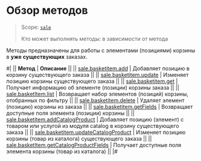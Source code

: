 # Обзор методов

> Scope: [`sale`](../../scopes/permissions.md)
>
> Кто может выполнять методы: в зависимости от метода

Методы предназначены для работы с элементами (позициями) корзины в **уже существующих** заказах.

#|
|| **Метод** | **Описание** ||
|| [sale.basketitem.add](./sale-basket-item-add.md) | Добавляет позицию в корзину существующего заказа ||
|| [sale.basketitem.update](./sale-basket-item-update.md) | Изменяет позицию корзины существующего заказа ||
|| [sale.basketitem.get](./sale-basket-item-get.md) | Получает информацию об элементе (позиции) корзины заказа ||
|| [sale.basketItem.list](./sale-basket-item-list.md) | Возвращает набор элементов (позиций) корзины, отобранных по фильтру ||
|| [sale.basketitem.delete](./sale-basket-item-delete.md) | Удаляет элемент (позицию) корзины из заказа ||
|| [sale.basketitem.getFields](./sale-basket-item-get-fields.md) | Возвращает доступные поля элемента (позиции) корзины ||
|| [sale.basketitem.addCatalogProduct](./sale-basket-item-add-catalog-product.md) | Добавляет позицию (элемент) с товаром или услугой из модуля catalog в корзину существующего заказа ||
|| [sale.basketitem.updateCatalogProduct](./sale-basket-item-update-catalog-product.md) | Изменяет позицию корзины (товар из каталога) существующего заказа ||
|| [sale.basketItem.getCatalogProductFields](./sale-basket-item-get-catalog-product-fields.md) | Получает доступные поля элемента корзины (товар из каталога) ||
|#